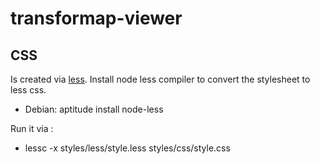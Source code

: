 # transformap-viewer

## CSS

Is created via [less](http://lesscss.org/).
Install node less compiler to convert the stylesheet to less css.

* Debian: aptitude install node-less

Run it via :

* lessc -x styles/less/style.less styles/css/style.css

